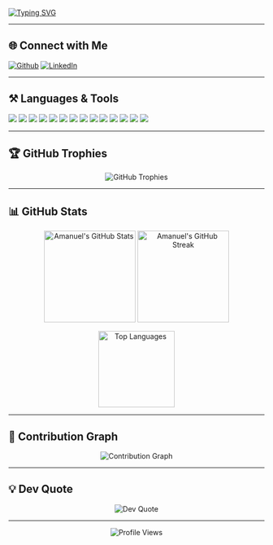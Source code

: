 <!-- Typing SVG Header -->
[![Typing SVG](https://readme-typing-svg.demolab.com?font=Fira+Code&weight=600&size=22&duration=3000&pause=800&color=36BCF7&center=true&vCenter=true&width=1000&lines=Hello%2C+I'm+Amanuel+Tesfaye;A+Passionate+Software+Engineer;Exploring+New+Technologies+in+Tech)](https://git.io/typing-svg)

---

## 🌐 Connect with Me
[![Github](https://img.shields.io/badge/GitHub-000?style=flat&logo=github&logoColor=white)](https://github.com/AmanT776)
[![LinkedIn](https://img.shields.io/badge/LinkedIn-0A66C2?style=flat&logo=linkedin&logoColor=white)](https://www.linkedin.com/in/amanueltesfaye/)

---

## ⚒️ Languages & Tools
<p align="left">
  <img src="https://img.shields.io/badge/HTML5-000?style=flat-square&logo=html5&logoColor=E34F26" />
  <img src="https://img.shields.io/badge/CSS3-000?style=flat-square&logo=css3&logoColor=1572B6" />
  <img src="https://img.shields.io/badge/JavaScript-000?style=flat-square&logo=javascript&logoColor=F7DF1E" />
  <img src="https://img.shields.io/badge/React-000?style=flat-square&logo=react&logoColor=61DAFB" />
  <img src="https://img.shields.io/badge/MongoDB-000?style=flat-square&logo=mongodb&logoColor=47A248" />
  <img src="https://img.shields.io/badge/Python-000?style=flat-square&logo=python&logoColor=3776AB" />
  <img src="https://img.shields.io/badge/Django-000?style=flat-square&logo=django&logoColor=092E20" />
  <img src="https://img.shields.io/badge/C++-00599C?style=flat-square&logo=cplusplus&logoColor=white" />
  <img src="https://img.shields.io/badge/MySQL-000?style=flat-square&logo=mysql&logoColor=4479A1" />
  <img src="https://img.shields.io/badge/Linux-000?style=flat-square&logo=linux&logoColor=FCC624" />
  <img src="https://img.shields.io/badge/Git-000?style=flat-square&logo=git&logoColor=F05032" />
  <img src="https://img.shields.io/badge/GitHub-000?style=flat-square&logo=github&logoColor=white" />
  <img src="https://img.shields.io/badge/VS%20Code-000?style=flat-square&logo=visual-studio-code&logoColor=0078d7" />
  <img src="https://img.shields.io/badge/Figma-000?style=flat-square&logo=figma&logoColor=F24E1E" />
</p>

---

## 🏆 GitHub Trophies
<p align="center">
  <img src="https://github-profile-trophy.vercel.app/?username=AmanT776&theme=radical&row=1&column=7" alt="GitHub Trophies"/>
</p>


---

## 📊 GitHub Stats
<p align="center">
  <img src="https://github-readme-stats.vercel.app/api?username=AmanT776&show_icons=true&theme=github_dark&hide_border=true" alt="Amanuel's GitHub Stats" height="180em"/>
  <img src="https://github-readme-streak-stats.herokuapp.com/?user=AmanT776&theme=github-dark&hide_border=true" alt="Amanuel's GitHub Streak" height="180em"/>
</p>

<p align="center">
  <img src="https://github-readme-stats.vercel.app/api/top-langs/?username=AmanT776&layout=compact&theme=github_dark&hide_border=true" alt="Top Languages" height="150em"/>
</p>

---

## 📌 Contribution Graph
<p align="center">
  <img src="https://github-readme-activity-graph.vercel.app/graph?username=AmanT776&bg_color=0D1117&color=36BCF7&line=36BCF7&point=FFFFFF&area=true&hide_border=true" alt="Contribution Graph"/>
</p>

---

## 💡 Dev Quote
<p align="center">
  <img src="https://quotes-github-readme.vercel.app/api?type=horizontal&theme=dark" alt="Dev Quote"/>
</p>

---

<p align="center">
  <img src="https://komarev.com/ghpvc/?username=AmanT776&style=flat-square&color=blue" alt="Profile Views" />
</p>
